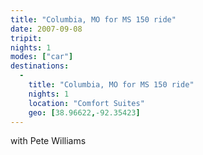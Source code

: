 ```yaml
---
title: "Columbia, MO for MS 150 ride"
date: 2007-09-08
tripit:
nights: 1
modes: ["car"]
destinations:
  -
    title: "Columbia, MO for MS 150 ride"
    nights: 1
    location: "Comfort Suites"
    geo: [38.96622,-92.35423]
---
```


with Pete Williams
